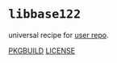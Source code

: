 # `libbase122`

universal recipe for [user repo](../themartiancompany/ur).

[PKGBUILD](PKGBUILD)
[LICENSE](COPYING)
